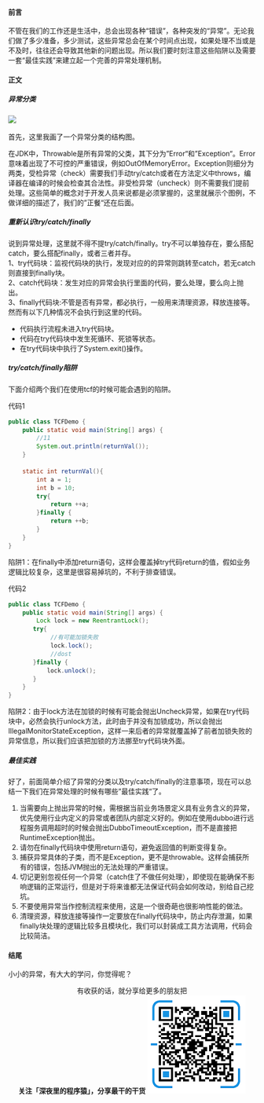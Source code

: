 
#### 前言

不管在我们的工作还是生活中，总会出现各种“错误”，各种突发的“异常”。无论我们做了多少准备，多少测试，这些异常总会在某个时间点出现，如果处理不当或是不及时，往往还会导致其他新的问题出现。所以我们要时刻注意这些陷阱以及需要一套“最佳实践”来建立起一个完善的异常处理机制。

#### 正文

##### 异常分类

![](https://user-gold-cdn.xitu.io/2019/4/13/16a1586e46901104?w=902&h=508&f=png&s=24726)

首先，这里我画了一个异常分类的结构图。

在JDK中，Throwable是所有异常的父类，其下分为”Error“和”Exception“。Error意味着出现了不可控的严重错误，例如OutOfMemoryError。Exception则细分为两类，受检异常（check）需要我们手动try/catch或者在方法定义中throws，编译器在编译的时候会检查其合法性。非受检异常（uncheck）则不需要我们提前处理。这些简单的概念对于开发人员来说都是必须掌握的，这里就展示个图例，不做详细的描述了，我们的”正餐“还在后面。

##### 重新认识try/catch/finally

 说到异常处理，这里就不得不提try/catch/finally。try不可以单独存在，要么搭配catch，要么搭配finally，或者三者并存。  
 1、try代码块：监视代码块的执行，发现对应的的异常则跳转至catch，若无catch则直接到finally块。  
 2、catch代码块：发生对应的异常会执行里面的代码，要么处理，要么向上抛出。  
 3、finally代码块:不管是否有异常，都必执行，一般用来清理资源，释放连接等。然而有以下几种情况不会执行到这里的代码。  
 * 代码执行流程未进入try代码块。
 * 代码在try代码块中发生死循环、死锁等状态。
 * 在try代码块中执行了System.exit()操作。
 

##### try/catch/finally陷阱

下面介绍两个我们在使用tcf的时候可能会遇到的陷阱。  

代码1

```java
public class TCFDemo {
    public static void main(String[] args) {
        //11
        System.out.println(returnVal());
    }

    static int returnVal(){
        int a = 1;
        int b = 10;
        try{
            return ++a;
        }finally {
            return ++b;
        }
    }
}

```

陷阱1：在finally中添加return语句，这样会覆盖掉try代码return的值，假如业务逻辑比较复杂，这里是很容易掉坑的，不利于排查错误。

代码2


```java
public class TCFDemo {
    public static void main(String[] args) {
        Lock lock = new ReentrantLock();
       try{
            //有可能加锁失败
            lock.lock();
            //dost
       }finally {
           lock.unlock();
       }
    }
}
```
陷阱2：由于lock方法在加锁的时候有可能会抛出Uncheck异常，如果在try代码块中，必然会执行unlock方法，此时由于并没有加锁成功，所以会抛出IllegalMonitorStateException，这样一来后者的异常就覆盖掉了前者加锁失败的异常信息，所以我们应该把加锁的方法挪至try代码块外面。


##### 最佳实践

好了，前面简单介绍了异常的分类以及try/catch/finally的注意事项，现在可以总结一下我们在异常处理的时候有哪些”最佳实践“了。   

1. 当需要向上抛出异常的时候，需根据当前业务场景定义具有业务含义的异常，优先使用行业内定义的异常或者团队内部定义好的。例如在使用dubbo进行远程服务调用超时的时候会抛出DubboTimeoutException，而不是直接把RuntimeException抛出。
2. 请勿在finally代码块中使用return语句，避免返回值的判断变得复杂。
3. 捕获异常具体的子类，而不是Exception，更不是throwable。这样会捕获所有的错误，包括JVM抛出的无法处理的严重错误。
4. 切记更别忽视任何一个异常（catch住了不做任何处理），即使现在能确保不影响逻辑的正常运行，但是对于将来谁都无法保证代码会如何改动，别给自己挖坑。
5. 不要使用异常当作控制流程来使用，这是一个很奇葩也很影响性能的做法。
6. 清理资源，释放连接等操作一定要放在finally代码块中，防止内存泄漏，如果finally块处理的逻辑比较多且模块化，我们可以封装成工具方法调用，代码会比较简洁。


#### 结尾

小小的异常，有大大的学问，你觉得呢？


<p align="center">
有收获的话，就分享给更多的朋友把<br/>
<b>关注「深夜里的程序猿」，分享最干的干货</b>
<img src="/resource/qrcode.png" alt="Sample"  width="200" height="200">
</p>
